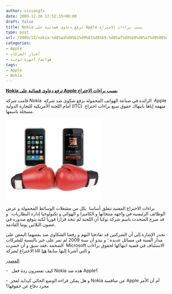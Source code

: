```yaml
---
author: visiongfx
date: 2009-12-30 17:52:33+00:00
draft: false
title: Nokia ترفع دعاوى قضائية على Apple بسبب براءات الاختراع
type: post
url: /2009/12/nokia-%d8%aa%d8%b1%d9%81%d8%b9-%d8%af%d8%b9%d8%a7%d9%88%d9%89-%d9%82%d8%b6%d8%a7%d8%a6%d9%8a%d8%a9-%d8%b9%d9%84%d9%89-apple-%d8%a8%d8%b3%d8%a8%d8%a8-%d8%a8%d8%b1%d8%a7%d8%a1%d8%a7%d8%aa-%d8%a7%d9%84/
categories:
- Apple
- أخبار الشركات
- هواتف/ أجهزة لوحية
tags:
- Apple
- Nokia
---
```


[**Nokia ترفع دعاوى قضائية على Apple بسبب براءات الاختراع**](https://www.it-scoop.com/2009/12/nokia-%d8%aa%d8%b1%d9%81%d8%b9-%d8%af%d8%b9%d8%a7%d9%88%d9%89-%d9%82%d8%b6%d8%a7%d8%a6%d9%8a%d8%a9-%d8%b9%d9%84%d9%89-apple-%d8%a8%d8%b3%d8%a8%d8%a8-%d8%a8%d8%b1%d8%a7%d8%a1%d8%a7%d8%aa-%d8%a7%d9%84/)


قامت شركة Nokia  الرائدة في صناعة الهواتف المحمولة برفع شكوى ضد شركة  Apple أمام اللجنة الأمريكية للتجارة الدولية (ITC)  متهمة إياها بانتهاك حقوق سبع براءات اختراع مسجلة باسمها.

[![](nokia-vs-apple-gloves-300x255.jpg)
](https://www.it-scoop.com/2009/12/nokia-%d8%aa%d8%b1%d9%81%d8%b9-%d8%af%d8%b9%d8%a7%d9%88%d9%89-%d9%82%d8%b6%d8%a7%d8%a6%d9%8a%d8%a9-%d8%b9%d9%84%d9%89-apple-%d8%a8%d8%b3%d8%a8%d8%a8-%d8%a8%d8%b1%d8%a7%d8%a1%d8%a7%d8%aa-%d8%a7%d9%84/)

براءات الاختراع المعنية تتعلق أساسا  بكل من مشغلات الوسائط المحمولة و عرض الوظائف الرئيسية في واجهة منتجاتها و الكاميرا و الهوائي و تكنولوجيا إدارة البطاريات.  و قد صرح المتحدث باسم شركة نوكيا أن اللجنة لم تتخذ قرارا فوريا لكنه يتوقع صدوره في غضون الثلاثين يوما القادمة.

تجدر الإشارة إلى أن الشركتين قد تقاذفتا التهم و رفعتا الشكاوى ضد بعضهما البعض على مدار السنة في مسائل عديدة ؛ و يبدو أن سنة 2009 لم تمر على خير بالنسبة للشركات الضخمة ،فقد سبق و أن خسرت  Microsoft الاستئناف في قضية انتهاكها لحقوق براءات الاختراع لشركة I4I و التي أشرنا إليها سابقا [هنا](../../../../../2009/12/microsoft-%d8%aa%d8%ae%d8%b3%d8%b1-%d9%82%d8%b6%d9%8a%d8%aa%d9%87%d8%a7-%d8%a3%d9%85%d8%a7%d9%85-i4i-%d9%88%d8%aa%d9%85%d9%86%d8%b9-%d9%85%d9%86-%d8%a8%d9%8a%d8%b9-word2007-%d8%a7%d8%a8%d8%aa%d8%af/)

[المصدر](http://www.nokia.com/press/press-releases/showpressrelease?newsid=1368607)

-   كيف تفسرون ردة فعل Nokia هذه ضد Apple؟

-  و هل يمكن قراءة الوضع الحالي كبداية لعجز Nokia عن منافسة Apple أم أن الأمر مجرد دفاع عن حقوقها؟
